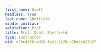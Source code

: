 ```yaml
---
first_name: Scott
headless: true
last_name: Sheffield
middle_initial: ''
salutation: Prof.
title: Prof. Scott Sheffield
type: instructor
uid: e70c40f6-ed28-feb1-2e7b-c7beec422b27
---
```

